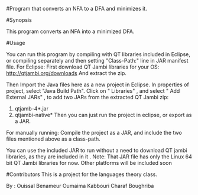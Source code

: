 #Program that converts an NFA to a DFA and minimizes it.

#Synopsis

This program converts an NFA into a minimized DFA.

#Usage

You can run this program by compiling with QT libraries included in Eclipse, or compiling separately and then setting "Class-Path:" line in JAR manifest file. 
For Eclipse:
First download QT Jambi libraries for your OS:
http://qtjambi.org/downloads
And extract the zip. 

Then Import the Java files here as a new project in Eclipse. In properties of project, select "Java Build Path". Click on " Libraries" , and select " Add External JARs" , to add two JARs from the extracted QT Jambi zip: 

1. qtjamb-4*.jar
2. qtjambi-native*
Then you can just run the project in eclipse, or export as a JAR. 

For manually running:
Compile the project as a JAR, and include the two files mentioned above as a class-path.

You can use the included JAR to run without a need to download QT jambi libraries, as they are included in it .
Note: That JAR file has only the Linux 64 bit QT Jambi libraries for now. Other platforms will be included soon

#Contributors
This is a project for the languages theory class.

By :
Ouissal Benameur
Oumaima Kabbouri
Charaf Boughriba


 
